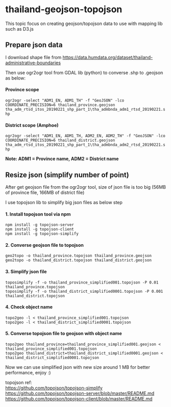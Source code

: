 # thailand-geojson-topojson
This topic focus on creating geojson/topojson data to use with mapping lib such as D3.js
## Prepare json data
I download shape file from https://data.humdata.org/dataset/thailand-administrative-boundaries

Then use ogr2ogr tool from GDAL lib (python) to converse .shp to .geojson as below:

#### Province scope
`ogr2ogr -select "ADM1_EN, ADM1_TH" -f "GeoJSON" -lco COORDINATE_PRECISION=6 thailand_province.geojson tha_adm_rtsd_itos_20190221_shp_part_1\tha_admbnda_adm1_rtsd_20190221.shp`

#### District scope (Amphoe)
`ogr2ogr -select "ADM1_EN, ADM1_TH, ADM2_EN, ADM2_TH" -f "GeoJSON" -lco COORDINATE_PRECISION=6 thailand_district.geojson tha_adm_rtsd_itos_20190221_shp_part_1\tha_admbnda_adm2_rtsd_20190221.shp`

<b>Note: ADM1 = Province name, ADM2 = District name</b>

## Resize json (simplify number of point)
After get geojson file from the ogr2ogr tool, size of json file is too big (56MB of province file, 166MB of district file)

I use topojson lib to simplify big json files as below step
#### 1. Install topojson tool via npm
`npm install -g topojson-server` </br>
`npm install -g topojson-client` </br>
`npm install -g topojson-simplify`

#### 2. Converse geojson file to topojson
`geo2topo -o thailand_province.topojson thailand_province.geojson`</br>
`geo2topo -o thailand_district.topojson thailand_district.geojson`

#### 3. Simplify json file
`toposimplify -f -o thailand_province_simplified001.topojson -P 0.01 thailand_province.topojson`</br>
`toposimplify -f -o thailand_district_simplified0001.topojson -P 0.001 thailand_district.topojson`

#### 4. Check object name
`topo2geo -l < thailand_province_simplified001.topojson`</br>
`topo2geo -l < thailand_district_simplified0001.topojson`

#### 5. Converse topojson file to geojson with object name
`topo2geo thailand_province=thailand_province_simplified001.geojson < thailand_province_simplified001.topojson`</br>
`topo2geo thailand_district=thailand_district_simplified0001.geojson < thailand_district_simplified0001.topojson`

Now we can use simplified json with new size around 1 MB for better performance, enjoy :)

topojson ref:
</br>https://github.com/topojson/topojson-simplify
</br>https://github.com/topojson/topojson-server/blob/master/README.md
</br>https://github.com/topojson/topojson-client/blob/master/README.md
